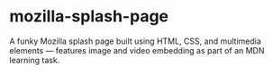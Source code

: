 # mozilla-splash-page
A funky Mozilla splash page built using HTML, CSS, and multimedia elements — features image and video embedding as part of an MDN learning task.
